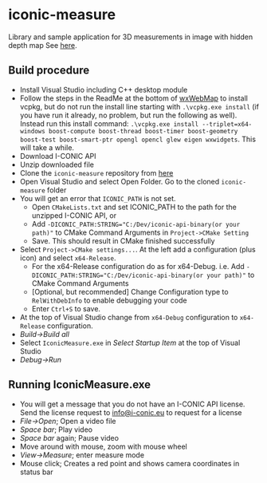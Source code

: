 # iconic-measure
Library and sample application for 3D measurements in image with hidden depth map
See [here](https://drive.google.com/file/d/1WKryW56hkotbfvl1B7s-fkTOKb_MrOiO/view?usp=share_link).
## Build procedure
* Install Visual Studio including C++ desktop module
* Follow the steps in the ReadMe at the bottom of [wxWebMap](https://github.com/I-CONIC-Vision-AB/wxWebMap) to install vcpkg, but do not run the install line starting with ```.\vcpkg.exe install``` 
(if you have run it already, no problem, but run the following as well). Instead run this install command:
```.\vcpkg.exe install --triplet=x64-windows boost-compute boost-thread boost-timer boost-geometry boost-test boost-smart-ptr opengl opencl glew eigen wxwidgets```. This will take a while. 
* Download I-CONIC API 
* Unzip downloaded file
* Clone the ```iconic-measure``` repository from [here](https://github.com/I-CONIC-Vision-AB/iconic-measure)
* Open Visual Studio and select Open Folder. Go to the cloned ```iconic-measure``` folder
* You will get an error that ```ICONIC_PATH``` is not set. 
    * Open ```CMakeLists.txt``` and set ICONIC_PATH to the path for the unzipped I-CONIC API, or
    * Add ```-DICONIC_PATH:STRING="C:/Dev/iconic-api-binary(or your path)"``` to CMake Command Arguments in ```Project->CMake Setting```
    * Save. This should result in CMake finished successfully
* Select ```Project->CMake settings...```. At the left add a configuration (plus icon) and select ```x64-Release```. 
    * For the x64-Release configuration do as for x64-Debug. i.e. Add ```-DICONIC_PATH:STRING="C:/Dev/iconic-api-binary(or your path)"``` to CMake Command Arguments
    * [Optional, but recommended] Change Configuration type to ```RelWithDebInfo``` to enable debugging your code
    * Enter ```Ctrl+S``` to save. 
* At the top of Visual Studio change from ```x64-Debug``` configuration to ```x64-Release``` configuration.
* *Build->Build all*
* Select ```IconicMeasure.exe``` in *Select Startup Item* at the top of Visual Studio
* *Debug->Run*
## Running IconicMeasure.exe
* You will get a message that you do not have an I-CONIC API license. Send the license request to info@i-conic.eu to request for a license
* *File->Open*; Open a video file
* *Space bar*; Play video
* *Space bar* again; Pause video
* Move around with mouse, zoom with mouse wheel
* *View->Measure*; enter measure mode
* Mouse click; Creates a red point and shows camera coordinates in status bar 
